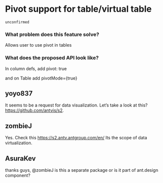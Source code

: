# Pivot support for table/virtual table

`unconfirmed`

### What problem does this feature solve?

Allows user to use pivot in tables

### What does the proposed API look like?

In column defs, add pivot: true

and on Table add pivotMode={true}

<!-- generated by ant-design-issue-helper. DO NOT REMOVE -->

## yoyo837

It seems to be a request for data visualization. Let’s take a look at this? https://github.com/antvis/s2.

## zombieJ

Yes. Check this https://s2.antv.antgroup.com/en/
Its the scope of data virtualization.

## AsuraKev

thanks guys, @zombieJ is this a separate package or is it part of ant.design component?
